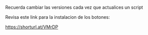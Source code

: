 Recuerda cambiar las versiones cada vez que actualices un script

Revisa este link para la instalacion de los botones:

https://shorturl.at/VMrDP
